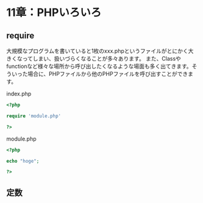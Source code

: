 11章：PHPいろいろ
===

## require
大規模なプログラムを書いていると1枚のxxx.phpというファイルがとにかく大きくなってしまい、扱いづらくなることが多々あります。
また、Classやfunctionなど様々な場所から呼び出したくなるような場面も多く出てきます。そういった場合に、PHPファイルから他のPHPファイルを呼び出すことができます。


index.php
```php
<?php

require 'module.php'

?>
```

module.php
```php
<?php

echo "hoge";

?>
```

## 定数
